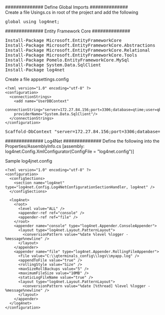 ﻿############## Define Global Imports ##############<br/>
Create a file Usings.cs in root of the project and add the following<br/>
<pre>
global using log4net;
</pre>
############## Entity Framework Core ##############
<pre>
Install-Package Microsoft.EntityFrameworkCore
Install-Package Microsoft.EntityFrameworkCore.Abstractions
Install-Package Microsoft.EntityFrameworkCore.Relational
Install-Package Microsoft.EntityFrameworkCore.Tools
Install-Package Pomelo.EntityFrameworkCore.MySql
Install-Package System.Data.SqlClient
Install-Package log4net
</pre>

Create a file appsettings.config
```
<?xml version="1.0" encoding="utf-8" ?>
<configuration>
  <connectionStrings>
    <add name="UserDBContext"
    connectionString="server=172.27.84.156;port=3306;database=qtime;user=qbill_dev;password=Qt@DeV"
    providerName="System.Data.SqlClient"/>
  </connectionStrings>  
</configuration>
```
<pre>
Scaffold-DbContext "server=172.27.84.156;port=3306;database=qtime;user=qbill_dev;password=Qt@DeV" Pomelo.EntityFrameworkCore.MySql -OutputDir Models -Context "UserDBContext" -DataAnnotations
</pre>
############## Log4Net ##############
Define the following into the Properties/AssemblyInfo.cs
[assembly: log4net.Config.XmlConfigurator(ConfigFile = "log4net.config")]

Sample log4jnet.config
```
<?xml version="1.0" encoding="utf-8" ?>
<configuration>
  <configSections>
    <section name="log4net" type="log4net.Config.Log4NetConfigurationSectionHandler, log4net" />
  </configSections>

  <log4net>
    <root>
      <level value="ALL" />
      <appender-ref ref="console" />
      <appender-ref ref="file" />
    </root>
    <appender name="console" type="log4net.Appender.ConsoleAppender">
      <layout type="log4net.Layout.PatternLayout">
        <conversionPattern value="%date %level %logger - %message%newline" />
      </layout>
    </appender>
    <appender name="file" type="log4net.Appender.RollingFileAppender">
      <file value="C:\\qterminals_config\\logs\\myapp.log" />
      <appendToFile value="true" />
      <rollingStyle value="Size" />
      <maxSizeRollBackups value="5" />
      <maximumFileSize value="10MB" />
      <staticLogFileName value="true" />
      <layout type="log4net.Layout.PatternLayout">
        <conversionPattern value="%date [%thread] %level %logger - %message%newline" />
      </layout>
    </appender>
  </log4net>
</configuration>
```